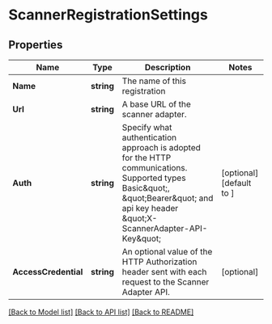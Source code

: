 # ScannerRegistrationSettings

## Properties

Name | Type | Description | Notes
------------ | ------------- | ------------- | -------------
**Name** | **string** | The name of this registration | 
**Url** | **string** | A base URL of the scanner adapter. | 
**Auth** | **string** | Specify what authentication approach is adopted for the HTTP communications. Supported types Basic\&quot;, \&quot;Bearer\&quot; and api key header \&quot;X-ScannerAdapter-API-Key\&quot;  | [optional] [default to ]
**AccessCredential** | **string** | An optional value of the HTTP Authorization header sent with each request to the Scanner Adapter API.  | [optional] 

[[Back to Model list]](../README.md#documentation-for-models) [[Back to API list]](../README.md#documentation-for-api-endpoints) [[Back to README]](../README.md)


